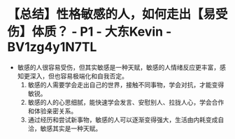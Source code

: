 # 【总结】性格敏感的人，如何走出【易受伤】体质？ - P1 - 大东Kevin - BV1zg4y1N7TL

-   敏感的人很容易受伤，但其实敏感是一种天赋，敏感的人情绪反应更丰富，感知更深入，但也容易极端化和自我否定。
    1.  敏感的人需要学会走出自己的世界，接触不同事物，学会对抗，才能变得敏锐。
    2.  敏感的人的心思细腻，能快速学会发言、安慰别人、拉拢人心，学会合作和体验亲密关系。
    3.  通过经历和尝试新事物，敏感的人可以逐渐变得强大，生活由内耗变成自洽，敏感其实是一种天赋。